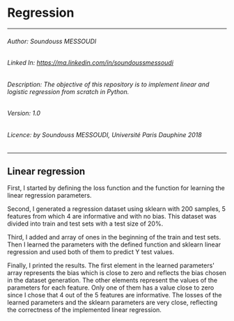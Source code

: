 # Regression
----------------------------------------------------------------------------------------------
###### Author: Soundouss MESSOUDI
###### Linked In: https://ma.linkedin.com/in/soundoussmessoudi
###### Description: The objective of this repository is to implement linear and logistic regression from scratch in Python.
###### Version: 1.0
###### Licence: by Soundouss MESSOUDI, Université Paris Dauphine 2018
----------------------------------------------------------------------------------------------
## Linear regression
First, I started by defining the loss function and the function for learning the linear regression parameters.

Second, I generated a regression dataset using sklearn with 200 samples, 5 features from which 4 are informative and with no bias. This dataset was divided into train and test sets with a test size of 20%.

Third, I added and array of ones in the beginning of the train and test sets. Then I learned the parameters with the defined function and sklearn linear regression and used both of them to predict Y test values.

Finally, I printed the results. The first element in the learned parameters' array represents the bias which is close to zero and reflects the bias chosen in the dataset generation. The other elements represent the values of the parameters for each feature. Only one of them has a value close to zero since I chose that 4 out of the 5 features are informative. The losses of the learned parameters and the sklearn parameters are very close, reflecting the correctness of the implemented linear regression.